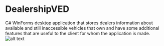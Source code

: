 # DealershipVED
C# WinForms desktop application that stores dealers information about available and still inaccessible vehicles that own and have some additional features that are useful to the client for whom the application is made.
![alt text](http://i65.tinypic.com/20azz0g.png)
